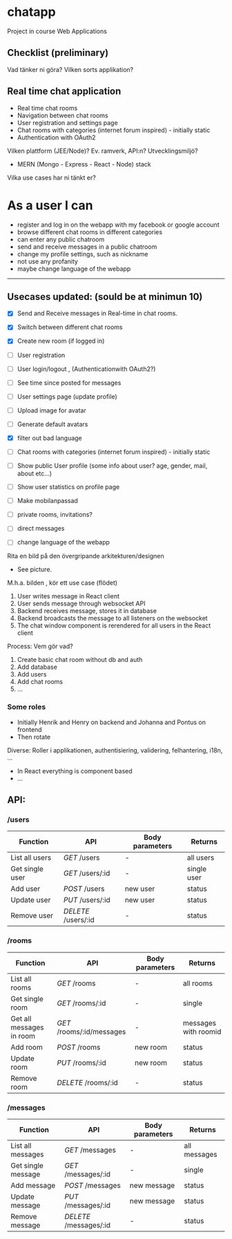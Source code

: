 # chatapp
Project in course Web Applications

## Checklist (preliminary)
Vad tänker ni göra? Vilken sorts applikation?
## Real time chat application
* Real time chat rooms
* Navigation between chat rooms
* User registration and settings page
* Chat rooms with categories (internet forum inspired) - initially static
* Authentication with OAuth2

Vilken plattform (JEE/Node)? Ev. ramverk, API:n? Utvecklingsmiljö?
* MERN (Mongo - Express - React - Node) stack

Vilka use cases	har ni tänkt er?
# As a user I can
* register and log in on the webapp with my facebook or google account
* browse different chat rooms in different categories
* can enter any public chatroom
* send and receive messages in a public chatroom
* change my profile settings, such as nickname
* not use any profanity
* maybe change language of the webapp

---------
## Usecases updated:  (sould be at minimun 10)
- [x] Send and Receive messages in Real-time in chat rooms.
- [x] Switch between different chat rooms
- [x] Create new room (if logged in)
- [ ] User registration
- [ ] User login/logout , (Authenticationwith OAuth2?)
- [ ] See time since posted for messages 
- [ ] User settings page (update profile)
- [ ] Upload image for avatar
- [ ] Generate default avatars
- [x] filter out bad language
- [ ] Chat rooms with categories (internet forum inspired) - initially static
- [ ] Show public User profile (some info about user? age, gender, mail, about etc...)
- [ ] Show user statistics on profile page
- [ ] Make mobilanpassad
- [ ] private rooms, invitations?
- [ ] direct messages
- [ ] change language of the webapp



Rita en bild på den övergripande arkitekturen/designen
* See picture.

M.h.a. bilden , kör ett use case (flödet)
1. User writes message in React client
2. User sends message through websocket API
3. Backend receives message, stores it in database
4. Backend broadcasts the message to all listeners on the websocket
5. The chat window component is rerendered for all users in the React client

Process: Vem gör vad?
1. Create basic chat room without db and auth
2. Add database
3. Add users
4. Add chat rooms
5. ...
### Some roles
* Initially Henrik and Henry on backend and Johanna and Pontus on frontend
* Then rotate

Diverse: Roller i applikationen, authentisiering, validering, felhantering, i18n, ...
* In React everything is component based
* ...


## API:

### /users
Function | API | Body parameters | Returns
---|---|---|---
List all users        | *GET* /users              | -            | all users
Get single user       | *GET* /users/:id          | -            | single user
Add user              | *POST* /users             | new user         | status
Update user           | *PUT* /users/:id          | new user         | status
Remove user           | *DELETE* /users/:id       | -            | status

### /rooms
Function | API | Body parameters | Returns
---|---|---|---
List all rooms        | *GET* /rooms              | -            | all rooms
Get single room       | *GET* /rooms/:id          | -            | single
Get all messages in room | *GET* /rooms/:id/messages | -         | messages with roomid
Add room              | *POST* /rooms             | new room         | status
Update room           | *PUT* /rooms/:id          | new room         | status
Remove room           | *DELETE* /rooms/:id       | -            | status

### /messages
Function | API | Body parameters | Returns
---|---|---|---
List all messages        | *GET* /messages              | -            | all messages
Get single message       | *GET* /messages/:id          | -            | single
Add message              | *POST* /messages             | new message         | status
Update message           | *PUT* /messages/:id          | new message         | status
Remove message           | *DELETE* /messages/:id       | -            | status
